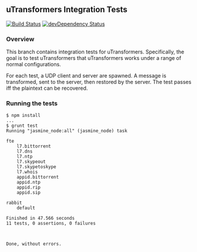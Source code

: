 uTransformers Integration Tests
-------------------------------

[![Build Status](https://travis-ci.org/uProxy/uTransformers.svg?branch=integration-tests)](https://travis-ci.org/uProxy/uTransformers)
[![devDependency Status](https://david-dm.org/uProxy/turn-relay/dev-status.svg?branch=integration-tests)](https://david-dm.org/uProxy/turn-relay#info=devDependencies)

### Overview

This branch contains integration tests for uTransformers. Specifically, the goal is to test uTransformers that uTransformers works under a range of normal configurations.

For each test, a UDP client and server are spawned. A message is transformed, sent to the server, then restored by the server. The test passes iff the plaintext can be recovered.

### Running the tests

```console
$ npm install
...
$ grunt test
Running "jasmine_node:all" (jasmine_node) task

fte
    l7.bittorrent
    l7.dns
    l7.ntp
    l7.skypeout
    l7.skypetoskype
    l7.whois
    appid.bittorrent
    appid.ntp
    appid.rip
    appid.sip

rabbit
    default

Finished in 47.566 seconds
11 tests, 0 assertions, 0 failures



Done, without errors.
```
